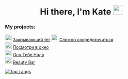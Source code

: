 <h1 align="center">Hi there, I'm Kate</a> 
<img src="https://github.com/blackcater/blackcater/raw/main/images/Hi.gif" height="32"/></h1>

<h3> My projects: </h3>  

<img src="https://s.w.org/images/core/emoji/14.0.0/svg/1f303.svg" height="22"/> [Закрывающий тег](https://katebolotova.github.io/zakrivayuschiy-teg-f/)
<img src="https://s.w.org/images/core/emoji/14.0.0/svg/1f550.svg" height="22"/> [Сложно сосредоточиться](https://katebolotova.github.io/slozhno-sosredotochitsya/)  
<img src="https://s.w.org/images/core/emoji/14.0.0/svg/1fa9f.svg" height="22"/> [Посмотри в окно](https://katebolotova.github.io/posmotri_v_okno/)  
<img src="https://s.w.org/images/core/emoji/14.0.0/svg/1f3db.svg" height="22"/> [Оно Тебе Надо](https://katebolotova.github.io/ono-tebe-nado/)  
<img src="https://s.w.org/images/core/emoji/14.0.0/svg/1f485.svg" height="22"/> [Beauty Bar](https://katebolotova.github.io/BeautyBar/)  

[![Top Langs](https://github-readme-stats.vercel.app/api/top-langs/?username=KateBolotova&layout=compact)](https://github.com/anuraghazra/github-readme-stats)

<!--
**KateBolotova/KateBolotova** is a ✨ _special_ ✨ repository because its `README.md` (this file) appears on your GitHub profile.

Here are some ideas to get you started:

- 🔭 I’m currently working on ...
- 🌱 I’m currently learning ...
- 👯 I’m looking to collaborate on ...
- 🤔 I’m looking for help with ...
- 💬 Ask me about ...
- 📫 How to reach me: ...
- 😄 Pronouns: ...
- ⚡ Fun fact: ...
-->
